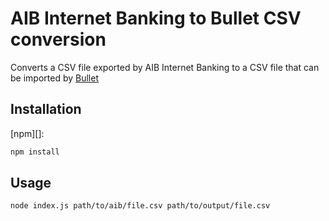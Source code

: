 # AIB Internet Banking to Bullet CSV conversion

Converts a CSV file exported by AIB Internet Banking to a CSV file that can be imported by [Bullet](https://www.bullethq.com)

## Installation

[npm][]:

```bash
npm install
```

## Usage

```bash
node index.js path/to/aib/file.csv path/to/output/file.csv
```
